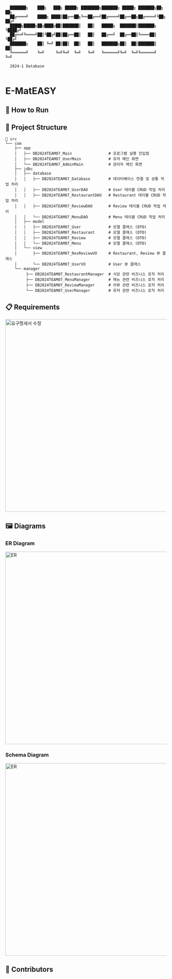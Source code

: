 ```

  ███████╗    ███╗   ███╗ █████╗ ████████╗███████╗ █████╗ ███████╗██╗   ██╗
  ██╔════╝    ████╗ ████║██╔══██╗╚══██╔══╝██╔════╝██╔══██╗██╔════╝╚██╗ ██╔╝
  █████╗█████╗██╔████╔██║███████║   ██║   █████╗  ███████║███████╗ ╚████╔╝
  ██╔══╝╚════╝██║╚██╔╝██║██╔══██║   ██║   ██╔══╝  ██╔══██║╚════██║  ╚██╔╝
  ███████╗    ██║ ╚═╝ ██║██║  ██║   ██║   ███████╗██║  ██║███████║   ██║
  ╚══════╝    ╚═╝     ╚═╝╚═╝  ╚═╝   ╚═╝   ╚══════╝╚═╝  ╚═╝╚══════╝   ╚═╝

  2024-1 Database
                                           
```

# E-MatEASY

## 🎵 How to Run

## 📂 Project Structure

```
📂 src
└── com
    ├── app
    │   ├── DB2024TEAM07_Main                # 프로그램 실행 진입점
    │   ├── DB2024TEAM07_UserMain            # 유저 메인 화면
    │   └── DB2024TEAM07_AdminMain           # 관리자 메인 화면
    ├── jdbc
    │   ├── database          
    │   │   ├── DB2024TEAM07_Database        # 데이터베이스 연결 및 공통 작업 처리
    │   │   ├── DB2024TEAM07_UserDAO         # User 테이블 CRUD 작업 처리
    │   │   ├── DB2024TEAM07_RestaurantDAO   # Restaurant 테이블 CRUD 작업 처리
    │   │   ├── DB2024TEAM07_ReviewDAO       # Review 테이블 CRUD 작업 처리
    │   │   └── DB2024TEAM07_MenuDAO         # Menu 테이블 CRUD 작업 처리
    │   ├── model
    │   │   ├── DB2024TEAM07_User            # 모델 클래스 (DTO)
    │   │   ├── DB2024TEAM07_Restaurant      # 모델 클래스 (DTO)
    │   │   ├── DB2024TEAM07_Review          # 모델 클래스 (DTO)
    │   │   └── DB2024TEAM07_Menu            # 모델 클래스 (DTO)
    │   └── view         
    │       ├── DB2024TEAM07_ResReviewVO     # Restaurant, Review 뷰 클래스
    │       └── DB2024TEAM07_UserVO          # User 뷰 클래스
    └── manager
         ├── DB2024TEAM07_RestaurantManager  # 식당 관련 비즈니스 로직 처리
         ├── DB2024TEAM07_MenuManager        # 메뉴 관련 비즈니스 로직 처리
         ├── DB2024TEAM07_ReviewManager      # 리뷰 관련 비즈니스 로직 처리
         └── DB2024TEAM07_UserManager        # 유저 관련 비즈니스 로직 처리
```


## 📋 Requirements
<img width="600" alt="요구명세서 수정" src="https://github.com/Sarang-Han/DBISFREE/assets/144914664/d61c6fed-ace6-48f8-8209-fb6435938069">

## 🖼️ Diagrams

### ER Diagram
<img width="600" alt="ER" src="https://github.com/Sarang-Han/DBISFREE/assets/144914664/e5f14eca-ec25-45f4-8e1a-4d1a04e856a7">

### Schema Diagram
<img width="600" alt="ER" src="https://github.com/Sarang-Han/DBISFREE/assets/144914664/e0d260d2-5fa9-469c-9e95-8ac978517666">

## 🧩 Contributors


